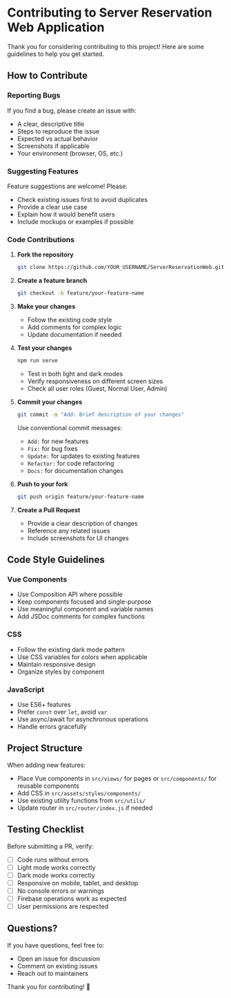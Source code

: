 # Contributing to Server Reservation Web Application

Thank you for considering contributing to this project! Here are some guidelines to help you get started.

## How to Contribute

### Reporting Bugs

If you find a bug, please create an issue with:
- A clear, descriptive title
- Steps to reproduce the issue
- Expected vs actual behavior
- Screenshots if applicable
- Your environment (browser, OS, etc.)

### Suggesting Features

Feature suggestions are welcome! Please:
- Check existing issues first to avoid duplicates
- Provide a clear use case
- Explain how it would benefit users
- Include mockups or examples if possible

### Code Contributions

1. **Fork the repository**
   ```bash
   git clone https://github.com/YOUR_USERNAME/ServerReservationWeb.git
   ```

2. **Create a feature branch**
   ```bash
   git checkout -b feature/your-feature-name
   ```

3. **Make your changes**
   - Follow the existing code style
   - Add comments for complex logic
   - Update documentation if needed

4. **Test your changes**
   ```bash
   npm run serve
   ```
   - Test in both light and dark modes
   - Verify responsiveness on different screen sizes
   - Check all user roles (Guest, Normal User, Admin)

5. **Commit your changes**
   ```bash
   git commit -m "Add: Brief description of your changes"
   ```

   Use conventional commit messages:
   - `Add:` for new features
   - `Fix:` for bug fixes
   - `Update:` for updates to existing features
   - `Refactor:` for code refactoring
   - `Docs:` for documentation changes

6. **Push to your fork**
   ```bash
   git push origin feature/your-feature-name
   ```

7. **Create a Pull Request**
   - Provide a clear description of changes
   - Reference any related issues
   - Include screenshots for UI changes

## Code Style Guidelines

### Vue Components

- Use Composition API where possible
- Keep components focused and single-purpose
- Use meaningful component and variable names
- Add JSDoc comments for complex functions

### CSS

- Follow the existing dark mode pattern
- Use CSS variables for colors when applicable
- Maintain responsive design
- Organize styles by component

### JavaScript

- Use ES6+ features
- Prefer `const` over `let`, avoid `var`
- Use async/await for asynchronous operations
- Handle errors gracefully

## Project Structure

When adding new features:
- Place Vue components in `src/views/` for pages or `src/components/` for reusable components
- Add CSS in `src/assets/styles/components/`
- Use existing utility functions from `src/utils/`
- Update router in `src/router/index.js` if needed

## Testing Checklist

Before submitting a PR, verify:
- [ ] Code runs without errors
- [ ] Light mode works correctly
- [ ] Dark mode works correctly
- [ ] Responsive on mobile, tablet, and desktop
- [ ] No console errors or warnings
- [ ] Firebase operations work as expected
- [ ] User permissions are respected

## Questions?

If you have questions, feel free to:
- Open an issue for discussion
- Comment on existing issues
- Reach out to maintainers

Thank you for contributing! 🎉
